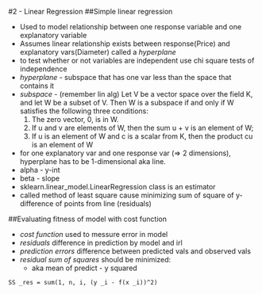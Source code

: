 #2 - Linear Regression
##Simple linear regression
- Used to model relationship between one response variable and one explanatory variable
- Assumes linear relationship exists between response(Price) and explanatory vars(Diameter) called a *hyperplane*
- to test whether or not variables are independent use chi square tests of independence
- *hyperplane* - subspace that has one var less than the space that contains it
- *subspace* - (remember lin alg) Let V be a vector space over the field K, and let W be a subset of V. Then W is a subspace if and only if W satisfies the following three conditions:
  1. The zero vector, 0, is in W.
  2. If u and v are elements of W, then the sum u + v is an element of W;
  3. If u is an element of W and c is a scalar from K, then the product cu is an element of W
- for one explanatory var and one response var (=> 2 dimensions), hyperplane has to be 1-dimensional aka line.
- alpha - y-int
- beta - slope
- sklearn.linear_model.LinearRegression class is an estimator
- called method of least square cause minimizing sum of square of y-difference of points from line (residuals)

##Evaluating fitness of model with cost function
- *cost function* used to messure error in model
- *residuals* difference in prediction by model and irl
- *prediction errors* difference between predicted vals and observed vals
- *residual sum of squares* should be minimized:
  - aka mean of predict - y squared
```
SS _res = sum(1, n, i, (y _i - f(x _i))^2)
```
